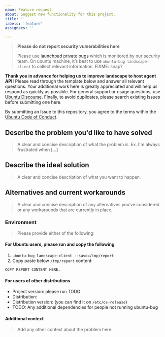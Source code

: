 ```yaml
---
name: Feature request
about: Suggest new functionality for this project.
title: ''
labels: 'feature'
assignees: ''

---
```

>**Please do not report security vulnerabilities here**
>
> Please use [launchpad private bugs](https://bugs.launchpad.net/ubuntu/+source/landscape-client/+filebug) which is monitored by our security team. On ubuntu machine, it’s best to use `ubuntu-bug landscape-client` to collect relevant information.
> FIXME: snap?

**Thank you in advance for helping us to improve landscape to host agent API!**
Please read through the template below and answer all relevant questions. Your additional work here is greatly appreciated and will help us respond as quickly as possible. For general support or usage questions, use [Ubuntu Discourse](https://discourse.ubuntu.com/c/desktop/8). Finally, to avoid duplicates, please search existing Issues before submitting one here.

By submitting an Issue to this repository, you agree to the terms within the [Ubuntu Code of Conduct](https://ubuntu.com/community/code-of-conduct).

## Describe the problem you'd like to have solved

> A clear and concise description of what the problem is. Ex. I'm always frustrated when [...]

## Describe the ideal solution

> A clear and concise description of what you want to happen.

## Alternatives and current workarounds

> A clear and concise description of any alternatives you've considered or any workarounds that are currently in place.

### Environment

> Please provide either of the following:

#### For Ubuntu users, please run and copy the following

1. `ubuntu-bug landscape-client --save=/tmp/report`
1. Copy paste below `/tmp/report` content:

```raw
COPY REPORT CONTENT HERE.
```

#### For users of other distributions

* Project version: please run TODO
* Distribution:
* Distribution version: (you can find it on `/etc/os-release`)
* TODO: Any additional dependencies for people not running ubuntu-bug

#### Additional context

> Add any other context about the problem here.
